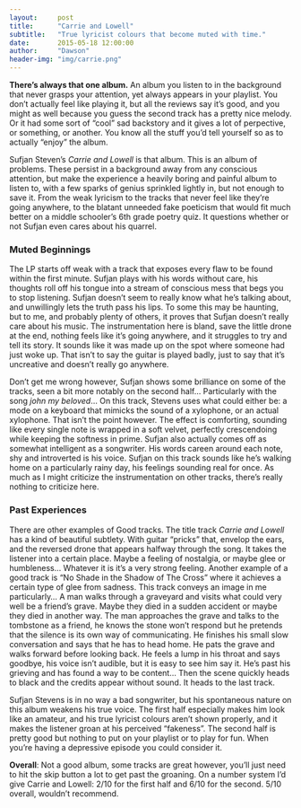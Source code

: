 ```yaml
---
layout:     post
title:      "Carrie and Lowell"
subtitle:   "True lyricist colours that become muted with time."
date:       2015-05-18 12:00:00
author:     "Dawson"
header-img: "img/carrie.png"
---
```


**There’s always that one album.** An album you listen to in the background that never grasps your attention, yet always appears in your playlist. You don’t actually feel like playing it, but all the reviews say it’s good, and you might as well because you guess the second track has a pretty nice melody. Or it had some sort of “cool” sad backstory and it gives a lot of perpective, or something, or another. You know all the stuff you’d tell yourself so as to actually “enjoy” the album.

Sufjan Steven’s *Carrie and Lowell* is that album. This is an album of problems. These persist in a background away from any conscious attention, but make the experience a heavily boring and painful album to listen to, with a few sparks of genius sprinkled lightly in, but not enough to save it. From the weak lyricism to the tracks that never feel like they’re going anywhere, to the blatant unneeded fake poeticism that would fit much better on a middle schooler’s 6th grade poetry quiz. It questions whether or not Sufjan even cares about his quarrel.


### Muted Beginnings

The LP starts off weak with a track that exposes every flaw to be found within the first minute. Sufjan plays with his words without care, his thoughts roll off his tongue into a stream of conscious mess that begs you to stop listening. Sufjan doesn’t seem to really know what he’s talking about, and unwillingly lets the truth pass his lips. To some this may be haunting, but to me, and probably plenty of others, it proves that Sufjan doesn’t really care about his music. The instrumentation here is bland, save the little drone at the end, nothing feels like it’s going anywhere, and it struggles to try and tell its story. It sounds like it was made up on the spot where someone had just woke up. That isn’t to say the guitar is played badly, just to say that it’s uncreative and doesn’t really go anywhere.

Don’t get me wrong however, Sufjan shows some brilliance on some of the tracks, seen a bit more notably on the second half… Particularly with the song *john my beloved*… On this track, Stevens uses what could either be: a mode on a keyboard that mimicks the sound of a xylophone, or an actual xylophone. That isn’t the point however. The effect is comforting, sounding like every single note is wrapped in a soft velvet, perfectly crescendoing while keeping the softness in prime. Sufjan also actually comes off as somewhat intelligent as a songwriter. His words careen around each note, shy and introverted is his voice. Sufjan on this track sounds like he’s walking home on a particularly rainy day, his feelings sounding real for once. As much as I might criticize the instrumentation on other tracks, there’s really nothing to criticize here.


### Past Experiences

There are other examples of Good tracks. The title track *Carrie and Lowell* has a kind of beautiful subtlety. With guitar “pricks” that, envelop the ears, and the reversed drone that appears halfway through the song. It takes the listener into a certain place. Maybe a feeling of nostalgia, or maybe glee or humbleness… Whatever it is it’s a very strong feeling. Another example of a good track is “No Shade in the Shadow of The Cross” where it achieves a certain type of glee from sadness. This track conveys an image in me particularly… A man walks through a graveyard and visits what could very well be a friend’s grave. Maybe they died in a sudden accident or maybe they died in another way. The man approaches the grave and talks to the tombstone as a friend, he knows the stone won’t respond but he pretends that the silence is its own way of communicating. He finishes his small slow conversation and says that he has to head home. He pats the grave and walks forward before looking back. He feels a lump in his throat and says goodbye, his voice isn’t audible, but it is easy to see him say it. He’s past his grieving and has found a way to be content… Then the scene quickly heads to black and the credits appear without sound.  It heads to the last track.


Sufjan Stevens is in no way a bad songwriter, but his spontaneous nature on this album weakens his true voice. The first half especially makes him look like an amateur, and his true lyricist colours aren’t shown properly, and it makes the listener groan at his perceived “fakeness”. The second half is pretty good but nothing to put on your playlist or to play for fun. When you’re having a depressive episode you could consider it.


**Overall**: Not a good album, some tracks are great however, you’ll just need to hit the skip button a lot to get past the groaning. On a number system I’d give Carrie and Lowell: 2/10 for the first half and 6/10 for the second. 5/10 overall, wouldn’t recommend.

